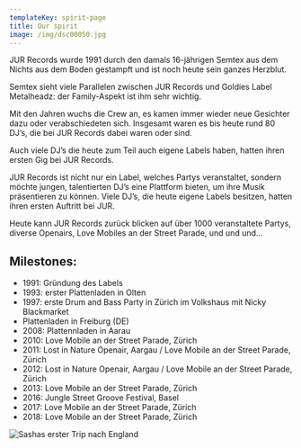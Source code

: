 ```yaml
---
templateKey: spirit-page
title: Our spirit
image: /img/dsc00050.jpg
---
```

JUR Records wurde 1991 durch den damals 16-jährigen Semtex aus dem Nichts aus dem Boden gestampft und ist noch heute sein ganzes Herzblut. 

Semtex sieht viele Parallelen zwischen JUR Records und Goldies Label Metalheadz: der Family-Aspekt ist ihm sehr wichtig. 

Mit den Jahren wuchs die Crew an, es kamen immer wieder neue Gesichter dazu oder verabschiedeten sich. Insgesamt waren es bis heute rund 80 DJ’s, die bei JUR Records dabei waren oder sind. 

Auch viele DJ’s die heute zum Teil auch eigene Labels haben, hatten ihren ersten Gig bei JUR Records. 

JUR Records ist nicht nur ein Label, welches Partys veranstaltet, sondern möchte jungen, talentierten DJ’s eine Plattform bieten, um ihre Musik präsentieren zu können. Viele DJ’s, die heute eigene Labels besitzen, hatten ihren ersten Auftritt bei JUR. 

Heute kann JUR Records zurück blicken auf über 1000 veranstaltete Partys, diverse Openairs, Love Mobiles an der Street Parade, und und und… 

## **Milestones:**

* 1991:		Gründung des Labels
* 1993:		erster Plattenladen in Olten
* 1997:		erste Drum and Bass Party in Zürich im Volkshaus mit Nicky Blackmarket
* Plattenladen in Freiburg (DE)
* 2008:		Plattennladen in Aarau
* 2010:		Love Mobile an der Street Parade, Zürich
* 2011:		Lost in Nature Openair, Aargau / Love Mobile an der Street Parade, Zürich
* 2012:		Lost in Nature Openair, Aargau / Love Mobile an der Street Parade, Zürich
* 2013:		Love Mobile an der Street Parade, Zürich
* 2016:		Jungle Street Groove Festival, Basel 
* 2017:		Love Mobile an der Street Parade, Zürich
* 2018:		Love Mobile an der Street Parade, Zürich

![](/img/1991_sasha-in-uk.jpg "Sashas erster Trip nach England")
